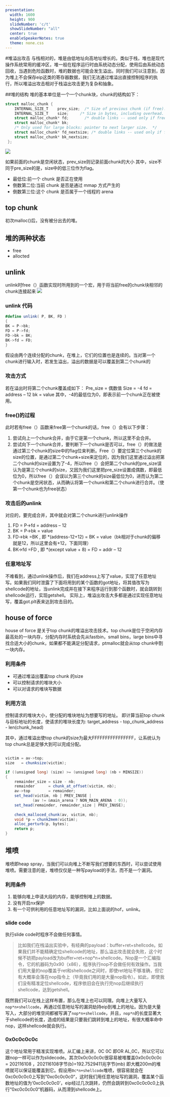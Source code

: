 ```yaml
---
presentation:
  width: 1600
  height: 900
  slideNumber: 'c/t'
  showSlideNumber: "all"
  center: true
  enableSpeakerNotes: true
  theme: none.css
---
```


<!-- slide data-notes="" -->
#堆溢出攻击
与栈相对的，堆是由低地址向高地址增长的。类似于栈，堆也是现代操作系统常用的缓冲区，堆一般在程序运行时由系统动态分配，使用后由系统动态回收，当遇到危险函数时，堆的数据也可能会发生溢出。同时我们可以注意到，因为堆上不会保存eip这类的寄存器数据，我们无法通过堆溢出直接控制程序的执行，所以堆溢出攻击相对于栈溢出攻击更为复杂和抽象。
<!-- slide data-notes="" -->
##堆的结构
堆的基本单位是一个一个chunk块，chunk的结构如下：
```c#
struct malloc_chunk {
    INTERNAL_SIZE_T    prev_size;  /* Size of previous chunk (if free).  */
    INTERNAL_SIZE_T    size;     /* Size in bytes, including overhead. */
    struct malloc_chunk* fd;       /* double links -- used only if free. */
    struct malloc_chunk* bk;
    /* Only used for large blocks: pointer to next larger size.  */
    struct malloc_chunk* fd_nextsize; /* double links -- used only if free. */
    struct malloc_chunk* bk_nextsize;
 };
```
![](chunk.png)
<!-- slide data-notes="" -->
如果前面的chunk是空闲状态，prev_size则记录前面chunk的大小
其中，size不同于pre_size的是，size中的低三位作为flag。
- 最低位:前一个 chunk 是否正在使用
- 倒数第二位:当前 chunk 是否是通过 mmap 方式产生的
- 倒数第三位:这个 chunk 是否属于一个线程的 arena 
<!-- slide data-notes="" -->
## top chunk
初次malloc()后，没有被分出去的堆。
## 堆的两种状态
- free
- allocted
<!-- slide data-notes="" -->
## unlink
unlink时free（）函数实现时所用到的一个宏，用于将当前free的chunk块相邻的chunk连接起来
![](unlink.png)
<!-- slide data-notes="" -->
### unlink 代码
```c#
#define unlink( P, BK, FD ) 
{ 
BK = P->bk; 
FD = P->fd; 
FD->bk = BK; 
BK->fd = FD;
}
```
假设由两个连续分配的chunk，在堆上，它们的位置也是连续的。当对第一个chunk进行输入时，若发生溢出，溢出的数据是可以覆盖到第二个chunk的

<!-- slide data-notes="" -->
### 攻击方式
若在溢出时将第二个chunk覆盖成如下：
Pre_size = 偶数值
Size = -4
fd = address – 12
bk = value
其中，-4的最低位为0，即表示前一个chunk正在被使用。
<!-- slide data-notes="" -->
### free()的过程
此时若有free（）函数来free第一个chunk的话，free（）会有以下步骤：
1.	尝试向上一个chunk合并，由于它是第一个chunk，所以这里不会合并。
2.	尝试向下一个chunk合并，要判断下一个chunk是否可以，free（）的做法是通过第三个chunk的size中的flag位来判断。Free（）要定位第三个chunk的size的位置，是通过第二个chunk+size来定位的，因为我们这里通过溢出把第二个chunk的size设置为了-4，所以free（）会把第二个chunk的pre_size误认为是第三个chunk的size，又因为我们这里把pre_size设置成偶数，即最低位为0，所以free（）会误以为第三个chunk的size最低位为0，进而认为第二个chunk是空闲状态，从而确认将第一个chunk和第二个chunk进行合并。（使第一个chunk也为free状态）

<!-- slide data-notes="" -->
### 攻击后的unlink
对应的，要完成合并，其中就会对第二个chunk进行unlink操作
1. FD = P->fd = address – 12
2. BK = P->bk = value
3. FD->bk =BK , 即 *(address-12+12) = BK = value（bk相对于chunk的偏移就是12，所以这里会有+12，下面同理）
4. BK->fd =FD , 即 *(except value + 8) = FD = addr – 12

<!-- slide data-notes="" -->
### 任意地址写
不难看到，通过unlink操作后，我们在address上写了value，实现了任意地址写。如果我们同时泄露了下面将用到的某个函数的got地址，将其值改写为shellcode的地址，当unlink完成并在接下来程序运行到那个函数时，就会跳转到shellcode运行，实现getshell。
实际上，堆溢出攻击大多都是通过实现任意地址写，覆盖got.plt表来达到攻击目的。
<!-- slide data-notes="" -->
## house of force
house of force 是关于top chunk的堆溢出攻击技术。top chunk是位于空闲内存最高处的一块内存，分配内存时系统会先从fastbin，small bins，large bins中寻找合适大小的chunk，如果都不能满足分配请求，ptmalloc就会从top chunk中割一块内存。
### 利用条件
- 可通过堆溢出覆盖top chunk 的size
- 可以控制请求的堆块大小
- 可以对请求的堆块写数据
<!-- slide data-notes="" -->
### 利用方法
控制请求的堆块大小，使分配的堆块地址为想要写的地址。
即计算当前top chunk与目标地址的长度，使请求的堆块长度为: target_address - top_chunk_address - len(chunk_head)

<!-- slide data-notes="" -->
其中，通过堆溢出使top chunk的size为最大FFFFFFFFFFFFFFFF，让系统认为top chunk总是足够大到可以完成分配。
```c#

victim = av->top;
size   = chunksize(victim);

if ((unsigned long) (size) >= (unsigned long) (nb + MINSIZE))
{
    remainder_size = size - nb;
    remainder      = chunk_at_offset(victim, nb);
    av->top        = remainder;
    set_head(victim, nb | PREV_INUSE |
            (av != &main_arena ? NON_MAIN_ARENA : 0));
    set_head(remainder, remainder_size | PREV_INUSE);
 
    check_malloced_chunk(av, victim, nb);
    void *p = chunk2mem(victim);
    alloc_perturb(p, bytes);
    return p;
}
```
<!-- slide data-notes="" -->
## 堆喷
堆喷即heap spray，当我们可以向堆上不断写我们想要的东西时，可以尝试使用堆喷。需要注意的是，堆喷仅仅是一种写payload的手法，而不是一个漏洞。
### 利用条件
1.	能够向堆上申请大段的内存，能够控制堆上的数据。
2.	没有开启nx保护
3.	有一个可供利用的任意地址写的漏洞，比如上面说的hof，unlink。

<!-- slide data-notes="" -->
### slide code
执行slide code时程序不会做任何事情。
> 比如我们在栈溢出实验中，有经典的payload：buffer+ret+shellcode。如果我们并不能精确定位shellcode的地址，那么溢出攻击就会失败，这个时候不妨把payload改为buffer+ret+nop*n+shellcode。Nop是一个汇编指令，它的机器码为0x90（x86），程序执行nop不会做任何有效操作。当我们用大量的nop覆盖于ret和shellcode之间时，即使ret地址不够准确，但它有大概率会落在nop指令上（毕竟我们用的是大量nop指令）。如此，即使我们没有精准定位shellcode，程序依旧会在执行完nop后继续执行shellcode，达到getshell。
<!-- slide data-notes="" -->
既然我们可以在栈上这样布置，那么在堆上也可以同理。向堆上大量写入 `nop*n+shellcode`，再通过任意地址写的漏洞劫持eip到堆上的地址。因为是大量写入，大部分的堆空间都被写满了`nop*n+shellcode`，并且，`nop*n`的长度显著大于shellcode的长度，造成的结果是只要我们跳转到堆上的地址，有很大概率命中nop，这样shellcode就会执行。
<!-- slide data-notes="" -->
### 0x0c0c0c0c
这个地址常用于精准实现堆喷。从汇编上来讲，0C 0C   即OR AL,0C，所以它可以跟nop一样可以作为slidecode。其次0x0c0c0c0c很容易被堆覆盖0x0c0c0c0c = 202116108 ，202116108字节(b)=192.7529411兆字节(mb)
即大概200m的堆喷就可以保证能覆盖到它。假设用`0c*n+shellcode`堆喷，很容易就会在0xc0c0c0c0上写到“0xc0c0c0c0“，这时我们用任意地址写的漏洞，覆盖某个函数地址的值为‘0xc0c0c0c0’，eip经过几次跳转，仍然会跳转到0xc0c0c0c0上执行“0xc0c0c0c0“机器码，从而滑到shellcode上。

<!-- slide data-notes="" -->
<!-- slide data-notes="" -->
<!-- slide data-notes="" -->
<!-- slide data-notes="" -->
<!-- slide data-notes="" -->


